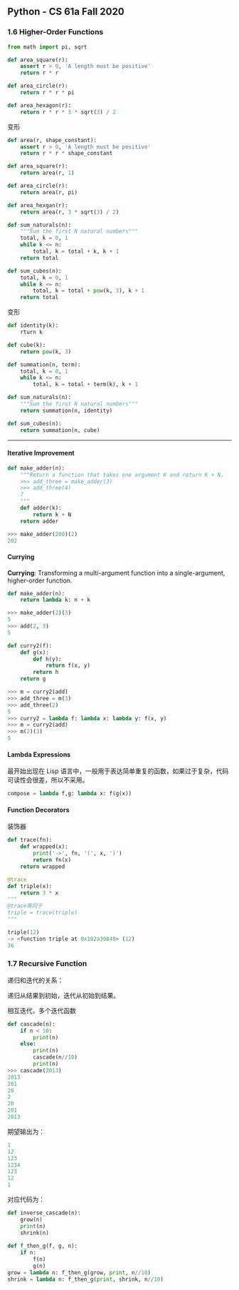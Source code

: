 ## Python - CS 61a Fall 2020 

### 1.6 Higher-Order Functions

```python
from math import pi, sqrt

def area_square(r):
    assert r > 0, 'A length must be positive'
    return r * r

def area_circle(r):
    return r * r * pi

def area_hexagon(r):
    return r * r * 3 * sqrt(3) / 2
```

变形

```python
def area(r, shape_constant):
    assert r > 0, 'A length must be positive'
    return r * r * shape_constant

def area_square(r):
    return area(r, 1)

def area_circle(r):
    return area(r, pi)

def area_hexgan(r):
    return area(r, 3 * sqrt(3) / 2)
```

```python
def sum_naturals(n):
    """Sum the first N natural numbers"""
    total, k = 0, 1
    while k <= n:
        total, k = total + k, k + 1
    return total

def sum_cubes(n):
    total, k = 0, 1
    while k <= n:
        total, k = total + pow(k, 3), k + 1
    return total
```

变形

```python 
def identity(k):
    rturn k

def cube(k):
    return pow(k, 3)

def summation(n, term):
    total, k = 0, 1
    while k <= n:
        total, k = total + term(k), k + 1

def sum_naturals(n):
    """Sum the first N natural numbers"""
    return summation(n, identity)

def sum_cubes(n):
    return summation(n, cube)
```

---

#### Iterative Improvement

```python
def make_adder(n):
    """Return a function that takes one argument K and return K + N.
    >>> add_three = make_adder(3)
    >>> add_three(4)
    7
    """
    def adder(k):
        return k + N
    return adder

>>> make_adder(200)(2)
202
```
#### Currying

**Currying**: Transforming a multi-argument function into a single-argument, higher-order function.

```python
def make_adder(n):
    return lambda k: n + k

>>> make_adder(2)(3)
5
>>> add(2, 3)
5
```

```python
def curry2(f):
    def g(x):
        def h(y):
            return f(x, y)
        return h
    return g

>>> m = curry2(add)
>>> add_three = m(3)
>>> add_three(2)
5
>>> curry2 = lambda f: lambda x: lambda y: f(x, y)
>>> m = curry2(add)
>>> m(2)(3)
5
```

#### Lambda Expressions

最开始出现在 Lisp 语言中，一般用于表达简单重复的函数，如果过于复杂，代码可读性会很差，所以不采用。

```python
compose = lambda f,g: lambda x: f(g(x))
```

#### Function Decorators

装饰器

```python
def trace(fn):
    def wrapped(x):
        print('->', fn, '(', x, ')')
        return fn(x)
    return wrapped

@trace
def triple(x):
    return 3 * x
"""
@trace等同于
triple = trace(triple)
"""

triple(12)
-> <function triple at 0x102a39848> (12)
36
```

### 1.7 Recursive Function

递归和迭代的关系：

递归从结果到初始，迭代从初始到结果。

相互迭代，多个迭代函数

```python
def cascade(n):
    if n < 10:
        print(n)
    else:
        print(n)
        cascade(n//10)
        print(n)
>>> cascade(2013)
2013
201
20
2
20
201
2013
```
期望输出为：

```python
1
12
123
1234
123
12
1
```

对应代码为：


```python
def inverse_cascade(n):
    grow(n)
    print(n)
    shrink(n)
    
def f_then_g(f, g, n):
    if n:
        f(n)
        g(n)
grow = lambda n: f_then_g(grow, print, n//10)
shrink = lambda n: f_then_g(print, shrink, n//10)
```

